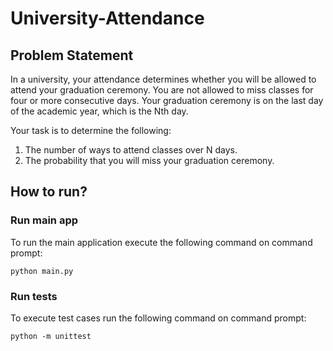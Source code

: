 # University-Attendance
## Problem Statement
In a university, your attendance determines whether you will be
allowed to attend your graduation ceremony.
You are not allowed to miss classes for four or more consecutive days.
Your graduation ceremony is on the last day of the academic year,
which is the Nth day.

  Your task is to determine the following:

1. The number of ways to attend classes over N days.
2. The probability that you will miss your graduation ceremony.

## How to run?
### Run main app
To run the main application execute the following command on command prompt:
```
python main.py
```


### Run tests
To execute test cases run the following command on command prompt:
```
python -m unittest
```
